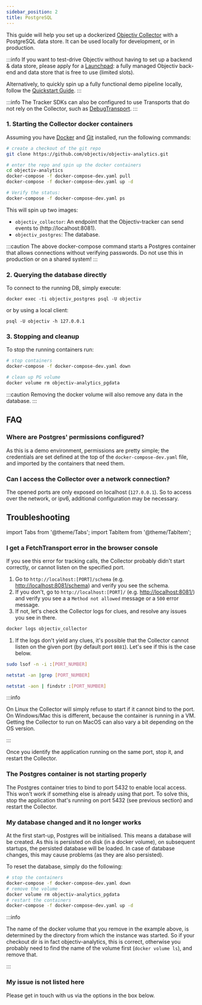```yaml
---
sidebar_position: 2
title: PostgreSQL
---
```



This guide will help you set up a dockerized [Objectiv Collector](./introduction.md) with a PostgreSQL data 
store. It can be used locally for development, or in production.

:::info
If you want to test-drive Objectiv without having to set up a backend & data store, please apply for a 
[Launchpad](../../home/get-a-launchpad.md): a fully managed Objectiv back-end and data store that is free to 
use (limited slots).

Alternatively, to quickly spin up a fully functional demo pipeline locally, follow the 
[Quickstart Guide](/home/quickstart-guide.md).
:::

:::info 
The Tracker SDKs can also be configured to use Transports that do not rely on the Collector, such as 
[DebugTransport](https://www.npmjs.com/package/@objectiv/transport-debug).
:::

### 1. Starting the Collector docker containers

Assuming you have [Docker](https://www.docker.com/) and [Git](https://git-scm.com/) installed, run the 
following commands:

```bash
# create a checkout of the git repo
git clone https://github.com/objectiv/objectiv-analytics.git
```
```bash
# enter the repo and spin up the docker containers
cd objectiv-analytics 
docker-compose -f docker-compose-dev.yaml pull
docker-compose -f docker-compose-dev.yaml up -d
```

```bash
# Verify the status:
docker-compose -f docker-compose-dev.yaml ps
```

This will spin up two images:

* `objectiv_collector`: An endpoint that the Objectiv-tracker can send events to (http://localhost:8081).
* `objectiv_postgres`: The database.

:::caution
The above docker-compose command starts a Postgres container that allows connections without verifying
passwords. Do not use this in production or on a shared system!
:::

### 2. Querying the database directly
To connect to the running DB, simply execute:

```console
docker exec -ti objectiv_postgres psql -U objectiv
```

or by using a local client:

```
psql -U objectiv -h 127.0.0.1
```

### 3. Stopping and cleanup
To stop the running containers run:
```bash
# stop containers
docker-compose -f docker-compose-dev.yaml down
```

```bash
# clean up PG volume
docker volume rm objectiv-analytics_pgdata
```
:::caution
Removing the docker volume will also remove any data in the database.
:::

## FAQ

### Where are Postgres' permissions configured?
As this is a demo environment, permissions are pretty simple; the credentials are set defined at the top of the
`docker-compose-dev.yaml` file, and imported by the containers that need them.

### Can I access the Collector over a network connection?

The opened ports are only exposed on localhost (`127.0.0.1`). So to access over the network, or ipv6, additional 
configuration may be necessary.

## Troubleshooting

import Tabs from '@theme/Tabs';
import TabItem from '@theme/TabItem';

### I get a FetchTransport error in the browser console
If you see this error for tracking calls, the Collector probably didn't start correctly, or cannot listen on 
the specified port.

1. Go to `http://localhost:[PORT]/schema` (e.g. [http://localhost:8081/schema](http://localhost:8081/schema)) 
and verify you see the schema.
1. If you don't, go to `http://localhost:[PORT]/` (e.g. [http://localhost:8081/](http://localhost:8081/)) and 
verify you see a a `Method not allowed` message or a `500` error message.
1. If not, let's check the Collector logs for clues, and resolve any issues you see in there.
  ```bash
  docker logs objectiv_collector
  ```
1. If the logs don't yield any clues, it's possible that the Collector cannot listen on the given port (by 
default port `8081`). Let's see if this is the case below.

<Tabs groupId="operating-systems">
  <TabItem value="linux" label="Linux">

```bash
sudo lsof -n -i :[PORT_NUMBER]
```

  </TabItem>
  <TabItem value="mac" label="MacOS">

```bash
netstat -an |grep [PORT_NUMBER]
```

  </TabItem>
  <TabItem value="windows" label="Windows">

```bash
netstat -aon | findstr :[PORT_NUMBER]
```

  </TabItem>
</Tabs>


:::info

On Linux the Collector will simply refuse to start if it cannot bind to the port. On Windows/Mac this is 
different, because the container is running in a VM. Getting the Collector to run on MacOS can also vary a 
bit depending on the OS version.

:::

Once you identify the application running on the same port, stop it, and restart the Collector.


### The Postgres container is not starting properly

The Postgres container tries to bind to port 5432 to enable local access. This won't work if something else is 
already using that port. To solve this, stop the application that's running on port 5432 (see previous 
section) and restart the Collector.


### My database changed and it no longer works
At the first start-up, Postgres will be initialised. This means a database will be created. As this is 
persisted on disk (in a docker volume), on subsequent startups, the persisted database will be loaded. In 
case of database changes, this may cause problems (as they are also persisted). 

To reset the database, simply do the following:
```bash
# stop the containers
docker-compose -f docker-compose-dev.yaml down
# remove the volume
docker volume rm objectiv-analytics_pgdata
# restart the containers
docker-compose -f docker-compose-dev.yaml up -d
```

:::info

The name of the docker volume that you remove in the example above, is determined by the directory from which 
the instance was started. So if your checkout dir is in fact objectiv-analytics, this is correct, otherwise 
you probably need to find the name of the volume first (`docker volume ls`), and remove that.

:::


### My issue is not listed here
Please get in touch with us via the options in the box below.

